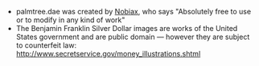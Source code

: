    - palmtree.dae was created by [Nobiax](http://nobiax.deviantart.com), who says "Absolutely free to use or to modify in any kind of work"
   - The Benjamin Franklin Silver Dollar images are works of the United States government and are public domain — however they are subject to counterfeit law: http://www.secretservice.gov/money_illustrations.shtml
